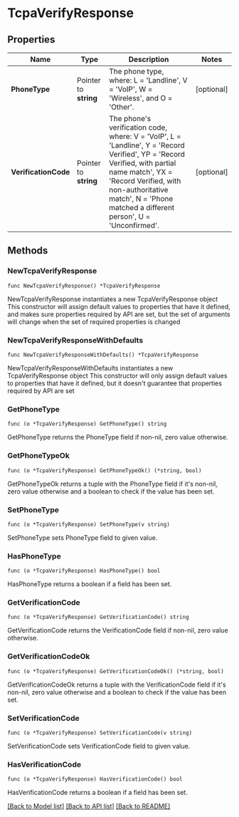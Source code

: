 # TcpaVerifyResponse

## Properties

Name | Type | Description | Notes
------------ | ------------- | ------------- | -------------
**PhoneType** | Pointer to **string** | The phone type, where: L &#x3D; &#39;Landline&#39;, V &#x3D; &#39;VoIP&#39;, W &#x3D; &#39;Wireless&#39;, and O &#x3D; &#39;Other&#39;. | [optional] 
**VerificationCode** | Pointer to **string** | The phone&#39;s verification code, where: V &#x3D; &#39;VoIP&#39;, L &#x3D; &#39;Landline&#39;, Y &#x3D; &#39;Record Verified&#39;, YP &#x3D; &#39;Record Verified, with partial name match&#39;, YX &#x3D; &#39;Record Verified, with non-authoritative match&#39;, N &#x3D; &#39;Phone matched a different person&#39;, U &#x3D; &#39;Unconfirmed&#39;. | [optional] 

## Methods

### NewTcpaVerifyResponse

`func NewTcpaVerifyResponse() *TcpaVerifyResponse`

NewTcpaVerifyResponse instantiates a new TcpaVerifyResponse object
This constructor will assign default values to properties that have it defined,
and makes sure properties required by API are set, but the set of arguments
will change when the set of required properties is changed

### NewTcpaVerifyResponseWithDefaults

`func NewTcpaVerifyResponseWithDefaults() *TcpaVerifyResponse`

NewTcpaVerifyResponseWithDefaults instantiates a new TcpaVerifyResponse object
This constructor will only assign default values to properties that have it defined,
but it doesn't guarantee that properties required by API are set

### GetPhoneType

`func (o *TcpaVerifyResponse) GetPhoneType() string`

GetPhoneType returns the PhoneType field if non-nil, zero value otherwise.

### GetPhoneTypeOk

`func (o *TcpaVerifyResponse) GetPhoneTypeOk() (*string, bool)`

GetPhoneTypeOk returns a tuple with the PhoneType field if it's non-nil, zero value otherwise
and a boolean to check if the value has been set.

### SetPhoneType

`func (o *TcpaVerifyResponse) SetPhoneType(v string)`

SetPhoneType sets PhoneType field to given value.

### HasPhoneType

`func (o *TcpaVerifyResponse) HasPhoneType() bool`

HasPhoneType returns a boolean if a field has been set.

### GetVerificationCode

`func (o *TcpaVerifyResponse) GetVerificationCode() string`

GetVerificationCode returns the VerificationCode field if non-nil, zero value otherwise.

### GetVerificationCodeOk

`func (o *TcpaVerifyResponse) GetVerificationCodeOk() (*string, bool)`

GetVerificationCodeOk returns a tuple with the VerificationCode field if it's non-nil, zero value otherwise
and a boolean to check if the value has been set.

### SetVerificationCode

`func (o *TcpaVerifyResponse) SetVerificationCode(v string)`

SetVerificationCode sets VerificationCode field to given value.

### HasVerificationCode

`func (o *TcpaVerifyResponse) HasVerificationCode() bool`

HasVerificationCode returns a boolean if a field has been set.


[[Back to Model list]](../README.md#documentation-for-models) [[Back to API list]](../README.md#documentation-for-api-endpoints) [[Back to README]](../README.md)


